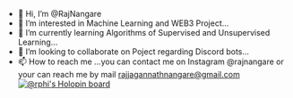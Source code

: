 - 👋 Hi, I’m @RajNangare
- 👀 I’m interested in Machine Learning and WEB3 Project...
- 🌱 I’m currently learning Algorithms of Supervised and Unsupervised Learning...
- 💞️ I’m looking to collaborate on Poject regarding Discord bots...
- 📫 How to reach me ...you can contact me on Instagram @rajnangare or your can reach me by mail rajjagannathnangare@gmail.com
[![@rphi's Holopin board](https://www.holopin.io/@rajnangare)](https://holopin.io/@rphi)
<!---
RajNangare/RajNangare is a ✨ special ✨ repository because its `README.md` (this file) appears on your GitHub profile.
You can click the Preview link to take a look at your changes.
--->
